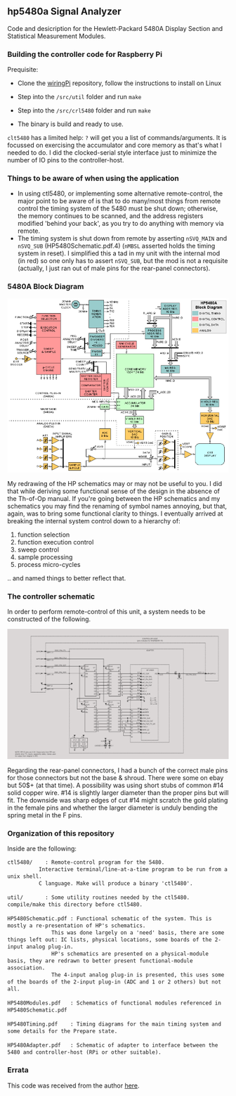 ## hp5480a Signal Analyzer

Code and desicription for the Hewlett-Packard 5480A Display Section and Statistical Measurement Modules.

### Building the controller code for Raspberry Pi

Prequisite:

* Clone the [wiringPi](https://github.com/WiringPi/WiringPi) repository, follow the instructions to install on Linux

* Step into the `/src/util` folder and run `make`
* Step into the `/src/crl5480` folder and run `make`
* The binary is build and ready to use.

`clt5480` has a limited help: `?` will get you a list of commands/arguments. It is focussed on exercising the accumulator and core memory as that's what I needed to do. I did the clocked-serial style interface just to minimize the number of IO pins to the controller-host.

### Things to be aware of when using the application

* In using ctl5480, or implementing some alternative remote-control, the major point to be aware of is that to do many/most things from remote control the timing system of the 5480 must be shut down; otherwise, the memory continues to be scanned, and the address registers modified 'behind your back', as you try to do anything with memory via remote.
* The timing system is shut down from remote by asserting `nSVQ_MAIN` and `nSVQ_SUB` (HP5480Schematic.pdf.4) (`nMBSL` asserted holds the timing system in reset). I simplified this a tad in my unit with the internal mod (in red) so one only has to assert `nSVQ_SUB`, but the mod is not a requisite (actually, I just ran out of male pins for the rear-panel connectors).

### 5480A Block Diagram

![block](/images/block-diagram.png)

My redrawing of the HP schematics may or may not be useful to you. I did that while deriving some functional sense of the design in the absence of the Th-of-Op manual. If you're going between the HP schematics and my schematics you may find the renaming of symbol names annoying, but that, again, was to bring some functional clarity to things. I eventually arrived at breaking the internal system control down to a hierarchy of:

1. function selection
2. function execution control
3. sweep control
4. sample processing
5. process micro-cycles

.. and named things to better reflect that.

### The controller schematic

In order to perform remote-control of this unit, a system needs to be constructed of the following.

![schematic](/images/controller-host.png)

Regarding the rear-panel connectors, I had a bunch of the correct male pins for those connectors but not the base & shroud. There were some on ebay but 50$+ (at that time). A possibility was using short stubs of common #14 solid copper wire. #14 is slightly larger diameter than the proper pins but will fit. The downside was sharp edges of cut #14 might scratch the gold plating in the female pins and whether the larger diameter is unduly bending the spring metal in the F pins.

### Organization of this repository

Inside are the following:

	ctl5480/	: Remote-control program for the 5480.
			  Interactive terminal/line-at-a-time program to be run from a unix shell.
			  C language. Make will produce a binary 'ctl5480'.

	util/		: Some utility routines needed by the ctl5480. compile/make this directory before ctl5480.

	HP5480Schematic.pdf	: Functional schematic of the system. This is mostly a re-presentation of HP's schematics.
				  This was done largely on a 'need' basis, there are some things left out: IC lists, physical locations, some boards of the 2-input analog plug-in.
				  HP's schematics are presented on a physical-module basis, they are redrawn to better present functional-module association.
				  The 4-input analog plug-in is presented, this uses some of the boards of the 2-input plug-in (ADC and 1 or 2 others) but not all.

	HP5480Modules.pdf	: Schematics of functional modules referenced in HP5480Schematic.pdf

	HP5480Timing.pdf	: Timing diagrams for the main timing system and some details for the Prepare state.

	HP5480Adapter.pdf	: Schematic of adapter to interface between the 5480 and controller-host (RPi or other suitable).

### Errata

This code was received from the author [here](http://madrona.ca/e/HP5480A/index.html).